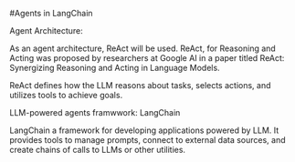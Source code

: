 #Agents in LangChain
               
Agent Architecture:

As an agent architecture, ReAct will be used. ReAct, for Reasoning and Acting was proposed by researchers at Google AI in a paper titled ReAct: Synergizing Reasoning and Acting in Language Models.

ReAct defines how the LLM reasons about tasks, selects actions, and utilizes tools to achieve goals.

LLM-powered agents framwwork: LangChain

LangChain a framework for developing applications powered by LLM. It provides tools to manage prompts, connect to external data sources, and create chains of calls to LLMs or other utilities.

